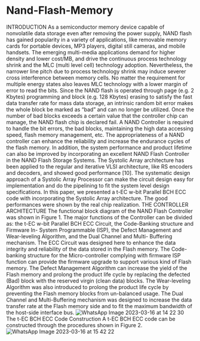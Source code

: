 # Nand-Flash-Memory
INTRODUCTION
As a semiconductor memory device capable of          
nonvolatile data storage even after removing the power
supply, NAND flash has gained popularity in a variety of
applications, like removable memory cards for portable
devices, MP3 players, digital still cameras, and mobile
handsets. The emerging multi-media applications demand for
higher density and lower cost/MB, and drive the continuous
process technology shrink and the MLC (multi level cell)
technology adoption. Nevertheless, the narrower line pitch
due to process technology shrink may induce severer cross
interference between memory cells. No matter the
requirement for multiple energy states also leaves MLC
technology with a lower margin of error to read the bits.
Since the NAND flash is operated through page (e.g. 2
Kbytes) programming and block (e.g. 128 Kbytes) erasing to
satisfy the fast data transfer rate for mass data storage, an
intrinsic random bit error makes the whole block be marked
as “bad” and can no longer be utilized. Once the number of
bad blocks exceeds a certain value that the controller chip
can manage, the NAND flash chip is declared fail. A NAND
Controller is required to handle the bit errors, the bad blocks,
maintaining the high data accessing speed, flash memory
management, etc. The appropriateness of a NAND controller
can enhance the reliability and increase the endurance cycles
of the flash memory. In addition, the system performance
and product lifetime can also be improved by incorporating
an excellent NAND Flash Controller in the NAND Flash
Storage Systems.
The Systolic Array architecture has been applied to the
regular and iterative VLSI architecture, like RS encoders and
decoders, and showed good performance [10]. The
systematic design approach of a Systolic Array Processor
can make the circuit design easy for implementation and do
the pipelining to fit the system level design specifications. In
this paper, we presented a t-EC w-bit Parallel BCH ECC
code with incorporating the Systolic Array architecture. The
good performances were shown by the real chip realization.
THE CONTROLLER ARCHITECTURE
The functional block diagram of the NAND Flash
Controller was shown in Figure 1. The major functions of the
Controller can be divided as: the t-EC w-bit Parallel BCH
ECC Circuit, the Code-Banking structure and Firmware In-
System Programmable (ISP), the Defect Management and
Wear-leveling Algorithm, and the Dual Channel and Multi-
Buffering mechanism. The ECC Circuit was designed here to
enhance the data integrity and reliability of the data stored in
the Flash memory. The Code-banking structure for the
Micro-controller complying with firmware ISP function can
provide the firmware upgrade to support various kind of
Flash memory. The Defect Management Algorithm can
increase the yield of the Flash memory and prolong the
product life cycle by replacing the defected (Bad) block with
the reserved virgin (clean data) blocks. The Wear-leveling
Algorithm was also introduced to prolong the product life
cycle by preventing the Flash memory blocks from un-balanced usage. The Dual Channel and Multi-Buffering
mechanism was designed to increase the data transfer rate at
the Flash memory side and to fit the maximum bandwidth of
the host-side interface bus.
![WhatsApp Image 2023-03-16 at 14 22 30](https://user-images.githubusercontent.com/127031157/225585123-35fd0a27-6540-4b58-9e9a-1f108aa87d8c.jpg)
The t-EC BCH ECC Code Construction
A t-EC BCH ECC code can be constructed through the
procedures shown in Figure 2.
![WhatsApp Image 2023-03-16 at 15 42 22](https://user-images.githubusercontent.com/127031157/225585582-3a7613a7-2dd4-4c06-a8ff-7bb01dafddcb.jpg)

